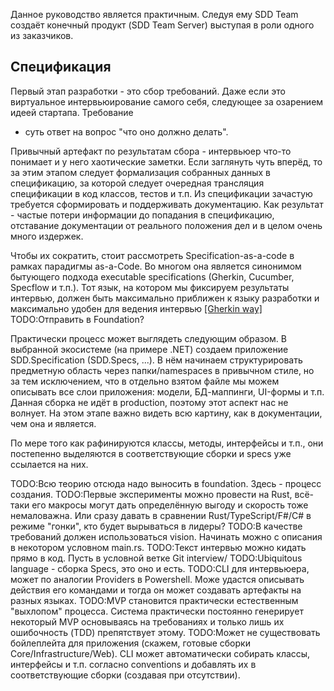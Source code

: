Данное руководство является практичным. Следуя ему SDD Team создаёт конечный
продукт (SDD Team Server) выступая в роли одного из заказчиков.

## Спецификация
Первый этап разработки - это сбор требований. Даже если это виртуальное
интервьюирование самого себя, следующее за озарением идеей стартапа. Требование
- суть ответ на вопрос "что оно должно делать".

Привычный артефакт по результатам сбора - интервьюер что-то понимает и у него
хаотические заметки. Если заглянуть чуть вперёд, то за этим этапом следует
формализация собранных данных в спецификацию, за которой следует очередная
трансляция спецификации в код классов, тестов и т.п. Из спецификации зачастую
требуется сформировать и поддерживать документацию. Как результат - частые
потери информации до попадания в спецификацию, отставание документации от
реального положения дел и в целом очень много издержек.

Чтобы их сократить, стоит рассмотреть Specification-as-a-code в рамках парадигмы
as-a-Code. Во многом она является синонимом бытующего подхода executable
specifications (Gherkin, Cucumber, Specflow и т.п.). Тот язык, на котором мы
фиксируем результаты интервью, должен быть максимально приближен к языку
разработки и максимально удобен для ведения интервью
[[Gherkin way]](../guidelet/gherkin-way)
TODO:Отправить в Foundation?

Практически процесс может выглядеть следующим образом. В выбранной экосистеме
(на примере .NET) создаем приложение SDD.Specification (SDD.Specs, ...). В нём
начинаем структурировать предметную область через папки/namespaces в привычном
стиле, но за тем исключением, что в отдельно взятом файле мы можем описывать все
слои приложения: модели, БД-маппинги, UI-формы и т.п. Данная сборка не идёт в
production, поэтому этот аспект нас не волнует. На этом этапе важно видеть всю
картину, как в документации, чем она и является.

По мере того как рафинируются классы, методы, интерфейсы и т.п., они постепенно
выделяются в соответствующие сборки и specs уже ссылается на них.

TODO:Всю теорию отсюда надо выносить в foundation. Здесь - процесс создания.
TODO:Первые эксперименты можно провести на Rust, всё-таки его макросы могут дать
определённую выгоду и скорость тоже немаловажна. Или сразу давать в сравнении
Rust/TypeScript/F#/C# в режиме "гонки", кто будет вырываться в лидеры?
TODO:В качестве требований должен использоваться vision. Начинать можно с
описания в некотором условном main.rs.
TODO:Текст интервью можно кидать прямо в код. Пусть в условной ветке Git
interview/
TODO:Ubiquitous language - сборка Specs, это оно и есть.
TODO:CLI для интервьюера, может по аналогии Providers в Powershell. Може удастся
описывать действия его командами и тогда он может создавать артефакты на разных
языках.
TODO:MVP становится практически естественным "выхлопом" процесса. Система
практически постоянно генерирует некоторый MVP основываясь на требованиях и
только лишь их ошибочность (TDD) препятствует этому.
TODO:Может не существовать бойлеплейта для приложения (скажем, готовые сборки
Core/Infrastructure/Web). CLI может автоматически собирать классы, интерфейсы и
т.п. согласно conventions и добавлять их в соответствующие сборки (создавая при
отсутствии).
